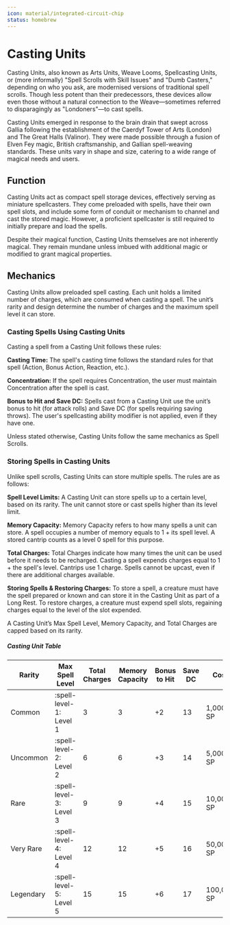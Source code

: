 ```yaml
---
icon: material/integrated-circuit-chip
status: homebrew
---
```


# Casting Units

Casting Units, also known as Arts Units, Weave Looms, Spellcasting Units, or (more informally) "Spell Scrolls with Skill Issues" and "Dumb Casters," depending on who you ask, are modernised versions of traditional spell scrolls. Though less potent than their predecessors, these devices allow even those without a natural connection to the Weave—sometimes referred to disparagingly as "Londoners"—to cast spells.

Casting Units emerged in response to the brain drain that swept across Gallia following the establishment of the Caerdyf Tower of Arts (London) and The Great Halls (Valinor). They were made possible through a fusion of Elven Fey magic, British craftsmanship, and Gallian spell-weaving standards. These units vary in shape and size, catering to a wide range of magical needs and users.

## Function

Casting Units act as compact spell storage devices, effectively serving as miniature spellcasters. They come preloaded with spells, have their own spell slots, and include some form of conduit or mechanism to channel and cast the stored magic. However, a proficient spellcaster is still required to initially prepare and load the spells.

Despite their magical function, Casting Units themselves are not inherently magical. They remain mundane unless imbued with additional magic or modified to grant magical properties.

## Mechanics

Casting Units allow preloaded spell casting. Each unit holds a limited number of charges, which are consumed when casting a spell. The unit’s rarity and design determine the number of charges and the maximum spell level it can store.

### Casting Spells Using Casting Units

Casting a spell from a Casting Unit follows these rules:

**Casting Time:** The spell's casting time follows the standard rules for that spell (Action, Bonus Action, Reaction, etc.).

**Concentration:** If the spell requires Concentration, the user must maintain Concentration after the spell is cast.

**Bonus to Hit and Save DC:** Spells cast from a Casting Unit use the unit’s bonus to hit (for attack rolls) and Save DC (for spells requiring saving throws). The user's spellcasting ability modifier is not applied, even if they have one.

Unless stated otherwise, Casting Units follow the same mechanics as Spell Scrolls.

### Storing Spells in Casting Units

Unlike spell scrolls, Casting Units can store multiple spells. The rules are as follows:

**Spell Level Limits:** A Casting Unit can store spells up to a certain level, based on its rarity. The unit cannot store or cast spells higher than its level limit.

**Memory Capacity:** Memory Capacity refers to how many spells a unit can store. A spell occupies a number of memory equals to 1 + its spell level. A stored cantrip counts as a level 0 spell for this purpose.

**Total Charges:** Total Charges indicate how many times the unit can be used before it needs to be recharged. Casting a spell expends charges equal to 1 + the spell's level. Cantrips use 1 charge. Spells cannot be upcast, even if there are additional charges available.

**Storing Spells & Restoring Charges:** To store a spell, a creature must have the spell prepared or known and can store it in the Casting Unit as part of a Long Rest. To restore charges, a creature must expend spell slots, regaining charges equal to the level of the slot expended.

A Casting Unit’s Max Spell Level, Memory Capacity, and Total Charges are capped based on its rarity.

##### Casting Unit Table

| Rarity | Max Spell Level | Total Charges | Memory Capacity | Bonus to Hit | Save DC | Cost |
|---|---|---|---|---|---|---|
| Common | :spell-level-1: Level 1 | 3 | 3 | +2 | 13 | 1,000 SP |
| Uncommon | :spell-level-2: Level 2 | 6 | 6 | +3 | 14 | 5,000 SP |
| Rare | :spell-level-3: Level 3 | 9 | 9 | +4 | 15 | 10,000 SP |
| Very Rare | :spell-level-4: Level 4 | 12 | 12 | +5 | 16 | 50,000 SP |
| Legendary | :spell-level-5: Level 5 | 15 | 15 | +6 | 17 | 100,000 SP |
